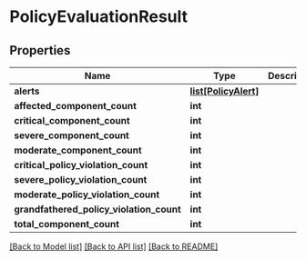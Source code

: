 # PolicyEvaluationResult

## Properties

| Name                                     | Type                                    | Description | Notes      |
| ---------------------------------------- | --------------------------------------- | ----------- | ---------- |
| **alerts**                               | [**list[PolicyAlert]**](PolicyAlert.md) |             | [optional] |
| **affected_component_count**             | **int**                                 |             | [optional] |
| **critical_component_count**             | **int**                                 |             | [optional] |
| **severe_component_count**               | **int**                                 |             | [optional] |
| **moderate_component_count**             | **int**                                 |             | [optional] |
| **critical_policy_violation_count**      | **int**                                 |             | [optional] |
| **severe_policy_violation_count**        | **int**                                 |             | [optional] |
| **moderate_policy_violation_count**      | **int**                                 |             | [optional] |
| **grandfathered_policy_violation_count** | **int**                                 |             | [optional] |
| **total_component_count**                | **int**                                 |             | [optional] |

[[Back to Model list]](../README.md#documentation-for-models) [[Back to API list]](../README.md#documentation-for-api-endpoints) [[Back to README]](../README.md)
